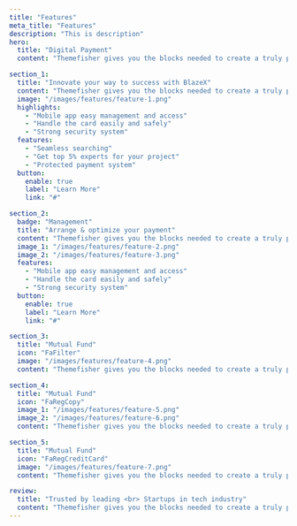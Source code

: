 ```yaml
---
title: "Features"
meta_title: "Features"
description: "This is description"
hero:
  title: "Digital Payment"
  content: "Themefisher gives you the blocks needed to create a truly professional website for your SaaS is a long established fact that a reader."

section_1:
  title: "Innovate your way to success with BlazeX"
  content: "Themefisher gives you the blocks needed to create a truly professional website for your SaaS."
  image: "/images/features/feature-1.png"
  highlights:
    - "Mobile app easy management and access"
    - "Handle the card easily and safely"
    - "Strong security system"
  features:
    - "Seamless searching"
    - "Get top 5% experts for your project"
    - "Protected payment system"
  button:
    enable: true
    label: "Learn More"
    link: "#"

section_2:
  badge: "Management"
  title: "Arrange & optimize your payment"
  content: "Themefisher gives you the blocks needed to create a truly professional website for your SaaS."
  image_1: "/images/features/feature-2.png"
  image_2: "/images/features/feature-3.png"
  features:
    - "Mobile app easy management and access"
    - "Handle the card easily and safely"
    - "Strong security system"
  button:
    enable: true
    label: "Learn More"
    link: "#"

section_3:
  title: "Mutual Fund"
  icon: "FaFilter"
  image: "/images/features/feature-4.png"
  content: "Themefisher gives you the blocks needed to create a truly professional website for your SaaS."

section_4:
  title: "Mutual Fund"
  icon: "FaRegCopy"
  image_1: "/images/features/feature-5.png"
  image_2: "/images/features/feature-6.png"
  content: "Themefisher gives you the blocks needed to create a truly professional website for your SaaS many desktop publishing packages and web page editors now established fact that."

section_5:
  title: "Mutual Fund"
  icon: "FaRegCreditCard"
  image: "/images/features/feature-7.png"
  content: "Themefisher gives you the blocks needed to create a truly professional website for your SaaS many desktop publishing packages and web page editors now established fact that."

review:
  title: "Trusted by leading <br> Startups in tech industry"
  content: "Themefisher gives you the blocks needed to create a truly professional website."
---
```

